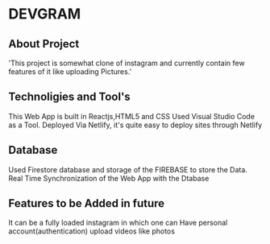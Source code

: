 # DEVGRAM

## About Project
 'This project is somewhat clone of instagram and currently contain few features of it like uploading Pictures.'

## Technoligies and Tool's
 This Web App is built in Reactjs,HTML5 and CSS
 Used Visual Studio Code as a Tool.
 Deployed Via Netlify, it's quite easy to deploy sites through Netlify

## Database
  Used Firestore database and storage of the FIREBASE to store the Data.
  Real Time Synchronization of the Web App with the Dtabase 

## Features to be Added in future
   It can be a fully loaded instagram in which one can 
   Have personal account(authentication) 
   upload videos
   like photos
 
